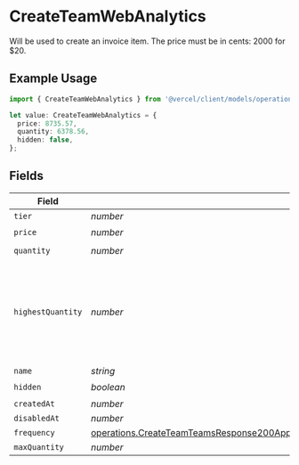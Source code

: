# CreateTeamWebAnalytics

Will be used to create an invoice item. The price must be in cents: 2000 for $20.

## Example Usage

```typescript
import { CreateTeamWebAnalytics } from '@vercel/client/models/operations';

let value: CreateTeamWebAnalytics = {
  price: 8735.57,
  quantity: 6378.56,
  hidden: false,
};
```

## Fields

| Field             | Type                                                                                                                                                                                                                                 | Required           | Description                                                                                           |
| ----------------- | ------------------------------------------------------------------------------------------------------------------------------------------------------------------------------------------------------------------------------------ | ------------------ | ----------------------------------------------------------------------------------------------------- |
| `tier`            | _number_                                                                                                                                                                                                                             | :heavy_minus_sign: | N/A                                                                                                   |
| `price`           | _number_                                                                                                                                                                                                                             | :heavy_check_mark: | N/A                                                                                                   |
| `quantity`        | _number_                                                                                                                                                                                                                             | :heavy_check_mark: | N/A                                                                                                   |
| `highestQuantity` | _number_                                                                                                                                                                                                                             | :heavy_minus_sign: | The highest quantity in the current period. Used to render the correct enable/disable UI for add-ons. |
| `name`            | _string_                                                                                                                                                                                                                             | :heavy_minus_sign: | N/A                                                                                                   |
| `hidden`          | _boolean_                                                                                                                                                                                                                            | :heavy_check_mark: | N/A                                                                                                   |
| `createdAt`       | _number_                                                                                                                                                                                                                             | :heavy_minus_sign: | N/A                                                                                                   |
| `disabledAt`      | _number_                                                                                                                                                                                                                             | :heavy_minus_sign: | N/A                                                                                                   |
| `frequency`       | [operations.CreateTeamTeamsResponse200ApplicationJSONResponseBodyBillingInvoiceItemsWebAnalyticsFrequency](../../models/operations/createteamteamsresponse200applicationjsonresponsebodybillinginvoiceitemswebanalyticsfrequency.md) | :heavy_minus_sign: | N/A                                                                                                   |
| `maxQuantity`     | _number_                                                                                                                                                                                                                             | :heavy_minus_sign: | N/A                                                                                                   |
